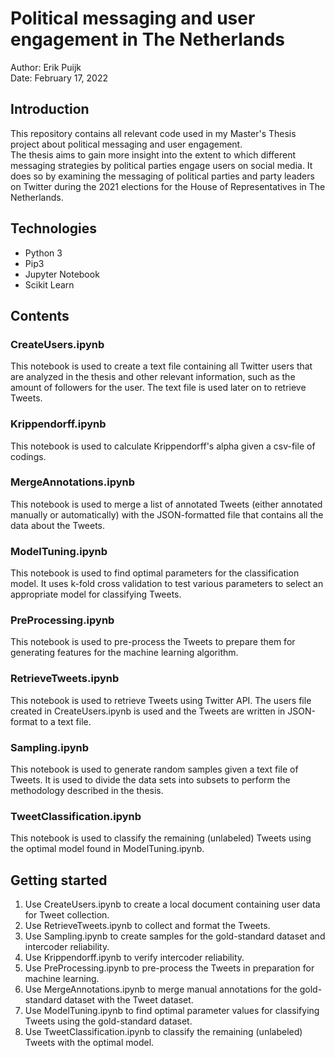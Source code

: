 # Political messaging and user engagement in The Netherlands
Author: Erik Puijk <br>
Date: February 17, 2022

## Introduction
This repository contains all relevant code used in my Master's Thesis project about political messaging and user engagement. <br>
The thesis aims to gain more insight into the extent to which different messaging strategies by political parties engage users on social media. It does so by examining the messaging of political parties and party leaders on Twitter during the 2021 elections for the House of Representatives in The Netherlands.

## Technologies
- Python 3
- Pip3
- Jupyter Notebook
- Scikit Learn

## Contents
### CreateUsers.ipynb
This notebook is used to create a text file containing all Twitter users that are analyzed in the thesis and other relevant information, such as the amount of followers for the user. The text file is used later on to retrieve Tweets.

### Krippendorff.ipynb
This notebook is used to calculate Krippendorff's alpha given a csv-file of codings.

### MergeAnnotations.ipynb
This notebook is used to merge a list of annotated Tweets (either annotated manually or automatically) with the JSON-formatted file that contains all the data about the Tweets.

### ModelTuning.ipynb
This notebook is used to find optimal parameters for the classification model. It uses k-fold cross validation to test various parameters to select an appropriate model for classifying Tweets.

### PreProcessing.ipynb
This notebook is used to pre-process the Tweets to prepare them for generating features for the machine learning algorithm.

### RetrieveTweets.ipynb
This notebook is used to retrieve Tweets using Twitter API. The users file created in CreateUsers.ipynb is used and the Tweets are written in JSON-format to a text file.

### Sampling.ipynb
This notebook is used to generate random samples given a text file of Tweets. It is used to divide the data sets into subsets to perform the methodology described in the thesis.

### TweetClassification.ipynb
This notebook is used to classify the remaining (unlabeled) Tweets using the optimal model found in ModelTuning.ipynb.

## Getting started
1. Use CreateUsers.ipynb to create a local document containing user data for Tweet collection.
2. Use RetrieveTweets.ipynb to collect and format the Tweets.
3. Use Sampling.ipynb to create samples for the gold-standard dataset and intercoder reliability.
4. Use Krippendorff.ipynb to verify intercoder reliability.
5. Use PreProcessing.ipynb to pre-process the Tweets in preparation for machine learning.
6. Use MergeAnnotations.ipynb to merge manual annotations for the gold-standard dataset with the Tweet dataset.
7. Use ModelTuning.ipynb to find optimal parameter values for classifying Tweets using the gold-standard dataset.
8. Use TweetClassification.ipynb to classify the remaining (unlabeled) Tweets with the optimal model.
